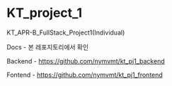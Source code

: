 # KT_project_1
KT_APR-B_FullStack_Project1(Individual)

Docs - 본 레포지토리에서 확인

Backend - https://github.com/nymvmt/kt_pj1_backend

Fontend - https://github.com/nymvmt/kt_pj1_frontend
